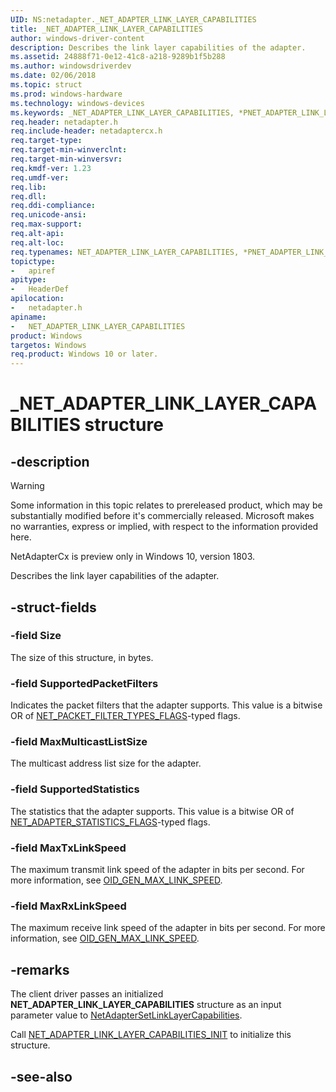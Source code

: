 ```yaml
---
UID: NS:netadapter._NET_ADAPTER_LINK_LAYER_CAPABILITIES
title: _NET_ADAPTER_LINK_LAYER_CAPABILITIES
author: windows-driver-content
description: Describes the link layer capabilities of the adapter.
ms.assetid: 24888f71-0e12-41c8-a218-9289b1f5b288
ms.author: windowsdriverdev
ms.date: 02/06/2018
ms.topic: struct
ms.prod: windows-hardware
ms.technology: windows-devices
ms.keywords: _NET_ADAPTER_LINK_LAYER_CAPABILITIES, *PNET_ADAPTER_LINK_LAYER_CAPABILITIES, NET_ADAPTER_LINK_LAYER_CAPABILITIES, 
req.header: netadapter.h
req.include-header: netadaptercx.h
req.target-type:
req.target-min-winverclnt:
req.target-min-winversvr:
req.kmdf-ver: 1.23
req.umdf-ver:
req.lib:
req.dll:
req.ddi-compliance:
req.unicode-ansi:
req.max-support:
req.alt-api:
req.alt-loc:
req.typenames: NET_ADAPTER_LINK_LAYER_CAPABILITIES, *PNET_ADAPTER_LINK_LAYER_CAPABILITIES
topictype: 
-	apiref
apitype: 
-	HeaderDef
apilocation: 
-	netadapter.h
apiname: 
-	NET_ADAPTER_LINK_LAYER_CAPABILITIES
product: Windows
targetos: Windows
req.product: Windows 10 or later.
---
```


# _NET_ADAPTER_LINK_LAYER_CAPABILITIES structure

## -description

> [!WARNING]
> Some information in this topic relates to prereleased product, which may be substantially modified before it's commercially released. Microsoft makes no warranties, express or implied, with respect to the information provided here.
>
> NetAdapterCx is preview only in Windows 10, version 1803.

Describes the link layer capabilities of the adapter.

## -struct-fields

### -field Size
The size of this structure, in bytes.
 
### -field SupportedPacketFilters
Indicates the packet filters that the adapter supports. This value is a bitwise OR of [NET_PACKET_FILTER_TYPES_FLAGS](ne-netadapter-_net_packet_filter_types_flags.md)-typed flags.
 
### -field MaxMulticastListSize
The multicast address list size for the adapter.
 
### -field SupportedStatistics
The statistics that the adapter supports. This value is a bitwise OR of [NET_ADAPTER_STATISTICS_FLAGS](ne-netadapter-_net_adapter_statistics_flags.md)-typed flags.
 
### -field MaxTxLinkSpeed
The maximum transmit link speed of the adapter in bits per second. For more information, see [OID_GEN_MAX_LINK_SPEED](https://docs.microsoft.com/windows-hardware/drivers/network/oid-gen-max-link-speed).
 
### -field MaxRxLinkSpeed
 The maximum receive link speed of the adapter in bits per second. For more information, see [OID_GEN_MAX_LINK_SPEED](https://docs.microsoft.com/windows-hardware/drivers/network/oid-gen-max-link-speed).

## -remarks
The client driver passes an initialized **NET_ADAPTER_LINK_LAYER_CAPABILITIES** structure as an input parameter value to [NetAdapterSetLinkLayerCapabilities](nf-netadapter-netadaptersetlinklayercapabilities.md).

Call [NET_ADAPTER_LINK_LAYER_CAPABILITIES_INIT](nf-netadapter-net_adapter_link_layer_capabilities_init.md) to initialize this structure.



## -see-also